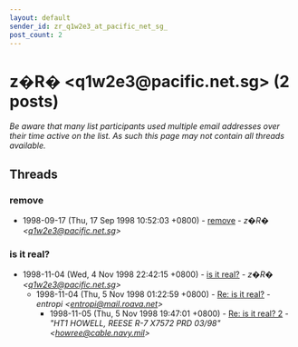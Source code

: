 ```yaml
---
layout: default
sender_id: zr_q1w2e3_at_pacific_net_sg_
post_count: 2
---
```


# z�R� <q1w2e3<span>@</span>pacific.net.sg> (2 posts)

_Be aware that many list participants used multiple email addresses over their time active on the list. As such this page may not contain all threads available._

## Threads

### remove
+ 1998-09-17 (Thu, 17 Sep 1998 10:52:03 +0800) - [remove](/archive/1998/09/5697a710067280cf1ba07bfedab36fd8c0dc3076146c839c12f9fa90dbd0e0c6) - _z�R� \<q1w2e3@pacific.net.sg\>_

### is it real?
+ 1998-11-04 (Wed, 4 Nov 1998 22:42:15 +0800) - [is it real?](/archive/1998/11/e0f946fc2ece9a2541c41d3f076cb381999fef9be8953510bab7ec25bbbde7bf) - _z�R� \<q1w2e3@pacific.net.sg\>_
  + 1998-11-04 (Thu, 5 Nov 1998 01:22:59 +0800) - [Re: is it real?](/archive/1998/11/b99d150ccee6c57965596fd245018703025e55861fae86f8254c11056521e4c4) - _entropi \<entropi@mail.roava.net\>_
    + 1998-11-05 (Thu, 5 Nov 1998 19:47:01 +0800) - [Re: is it real? 2](/archive/1998/11/17087ee5aff4a2ccbad2beb88d71e85b4a4cc89979cc99ee35448cbea22bc29d) - _"HT1 HOWELL, REESE R-7 X7572  PRD 03/98" \<howree@cable.navy.mil\>_

